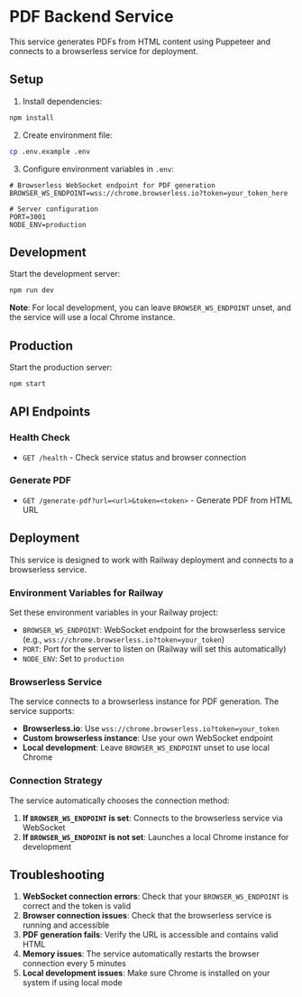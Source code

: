 # PDF Backend Service

This service generates PDFs from HTML content using Puppeteer and connects to a browserless service for deployment.

## Setup

1. Install dependencies:
```bash
npm install
```

2. Create environment file:
```bash
cp .env.example .env
```

3. Configure environment variables in `.env`:
```env
# Browserless WebSocket endpoint for PDF generation
BROWSER_WS_ENDPOINT=wss://chrome.browserless.io?token=your_token_here

# Server configuration
PORT=3001
NODE_ENV=production
```

## Development

Start the development server:
```bash
npm run dev
```

**Note**: For local development, you can leave `BROWSER_WS_ENDPOINT` unset, and the service will use a local Chrome instance.

## Production

Start the production server:
```bash
npm start
```

## API Endpoints

### Health Check
- `GET /health` - Check service status and browser connection

### Generate PDF
- `GET /generate-pdf?url=<url>&token=<token>` - Generate PDF from HTML URL

## Deployment

This service is designed to work with Railway deployment and connects to a browserless service.

### Environment Variables for Railway

Set these environment variables in your Railway project:

- `BROWSER_WS_ENDPOINT`: WebSocket endpoint for the browserless service (e.g., `wss://chrome.browserless.io?token=your_token`)
- `PORT`: Port for the server to listen on (Railway will set this automatically)
- `NODE_ENV`: Set to `production`

### Browserless Service

The service connects to a browserless instance for PDF generation. The service supports:

- **Browserless.io**: Use `wss://chrome.browserless.io?token=your_token`
- **Custom browserless instance**: Use your own WebSocket endpoint
- **Local development**: Leave `BROWSER_WS_ENDPOINT` unset to use local Chrome

### Connection Strategy

The service automatically chooses the connection method:

1. **If `BROWSER_WS_ENDPOINT` is set**: Connects to the browserless service via WebSocket
2. **If `BROWSER_WS_ENDPOINT` is not set**: Launches a local Chrome instance for development

## Troubleshooting

1. **WebSocket connection errors**: Check that your `BROWSER_WS_ENDPOINT` is correct and the token is valid
2. **Browser connection issues**: Check that the browserless service is running and accessible
3. **PDF generation fails**: Verify the URL is accessible and contains valid HTML
4. **Memory issues**: The service automatically restarts the browser connection every 5 minutes
5. **Local development issues**: Make sure Chrome is installed on your system if using local mode 